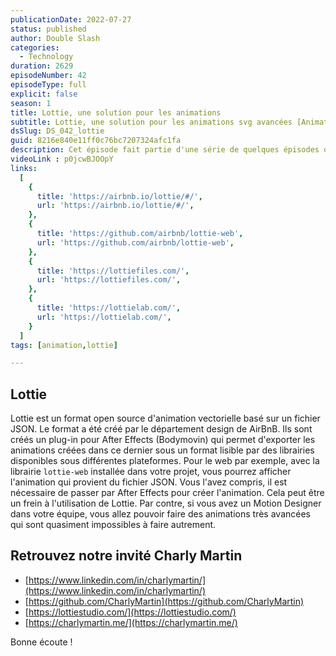 ```yaml
---
publicationDate: 2022-07-27
status: published
author: Double Slash
categories:
  - Technology
duration: 2629
episodeNumber: 42
episodeType: full
explicit: false
season: 1
title: Lottie, une solution pour les animations
subtitle: Lottie, une solution pour les animations svg avancées [Animation Serie]
dsSlug: DS_042_lottie
guid: 8216e840e11ff0c76bc7207324afc1fa
description: Cet épisode fait partie d'une série de quelques épisodes dédiés à l'animation. Nous recevons Charly Martin pour parler de Lottie, une solution pour créer des animations SVG très avancées.
videoLink : p0jcwBJOOpY
links:
  [
    {
      title: 'https://airbnb.io/lottie/#/',
      url: 'https://airbnb.io/lottie/#/',
    },
    {
      title: 'https://github.com/airbnb/lottie-web',
      url: 'https://github.com/airbnb/lottie-web',
    },
    {
      title: 'https://lottiefiles.com/',
      url: 'https://lottiefiles.com/',
    },
    {
      title: 'https://lottielab.com/',
      url: 'https://lottielab.com/',
    }
  ]
tags: [animation,lottie]

---
```



## Lottie

Lottie est un format open source d'animation vectorielle basé sur un fichier JSON.
Le format a été créé par le département design de AirBnB.
Ils sont créés un plug-in pour After Effects (Bodymovin) qui permet d'exporter les animations créées dans ce dernier sous un format lisible par des librairies disponibles sous différentes plateformes.
Pour le web par exemple, avec la librairie ```lottie-web``` installée dans votre projet, vous pourrez afficher l'animation qui provient du fichier JSON.
Vous l'avez compris, il est nécessaire de passer par After Effects pour créer l'animation. Cela peut être un frein à l'utilisation de Lottie.
Par contre, si vous avez un Motion Designer dans votre équipe, vous allez pouvoir faire des animations très avancées qui sont quasiment impossibles à faire autrement.



## Retrouvez notre invité Charly Martin

- [https://www.linkedin.com/in/charlymartin/](https://www.linkedin.com/in/charlymartin/)
- [https://github.com/CharlyMartin](https://github.com/CharlyMartin)
- [https://lottiestudio.com/](https://lottiestudio.com/)
- [https://charlymartin.me/](https://charlymartin.me/)

Bonne écoute !




